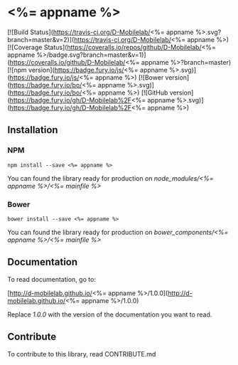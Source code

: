 # <%= appname %>

[![Build Status](https://travis-ci.org/D-Mobilelab/<%= appname %>.svg?branch=master&v=2)](https://travis-ci.org/D-Mobilelab/<%= appname %>)
[![Coverage Status](https://coveralls.io/repos/github/D-Mobilelab/<%= appname %>/badge.svg?branch=master&v=1)](https://coveralls.io/github/D-Mobilelab/<%= appname %>?branch=master)
[![npm version](https://badge.fury.io/js/<%= appname %>.svg)](https://badge.fury.io/js/<%= appname %>)
[![Bower version](https://badge.fury.io/bo/<%= appname %>.svg)](https://badge.fury.io/bo/<%= appname %>)
[![GitHub version](https://badge.fury.io/gh/D-Mobilelab%2F<%= appname %>.svg)](https://badge.fury.io/gh/D-Mobilelab%2F<%= appname %>)

## Installation

### NPM
```
npm install --save <%= appname %>
```
You can found the library ready for production on <i>node_modules/<%= appname %>/<%= mainfile %></i>

### Bower
```
bower install --save <%= appname %>
```
You can found the library ready for production on <i>bower_components/<%= appname %>/<%= mainfile %></i>

## Documentation

To read documentation, go to: 

[http://d-mobilelab.github.io/<%= appname %>/1.0.0](http://d-mobilelab.github.io/<%= appname %>/1.0.0)

Replace <i>1.0.0</i> with the version of the documentation you want to read.

## Contribute

To contribute to this library, read CONTRIBUTE.md
